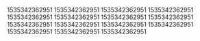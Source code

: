 1535342362951
1535342362951
1535342362951
1535342362951
1535342362951
1535342362951
1535342362951
1535342362951
1535342362951
1535342362951
1535342362951
1535342362951
1535342362951
1535342362951
1535342362951